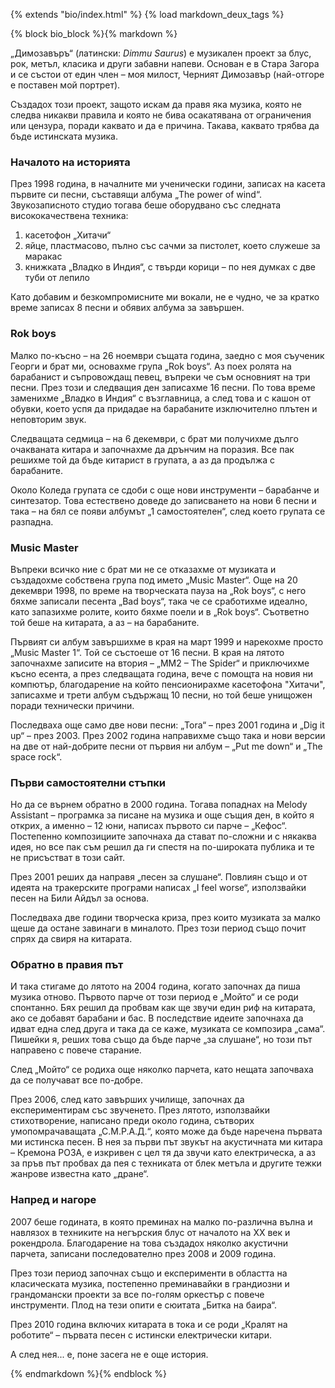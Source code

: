 {% extends "bio/index.html" %}
{% load markdown_deux_tags %}

{% block bio_block %}{% markdown %}

„Димозавъръ“ (латински: *Dimmu Saurus*) е музикален проект за блус, рок, метъл, класика и други забавни напеви. Основан е в Стара Загора и се състои от един член – моя милост, Черният Димозавър (най-отгоре е поставен мой портрет).

Създадох този проект, защото искам да правя яка музика, която не следва никакви правила и която не бива осакатявана от ограничения или цензура, поради каквато и да е причина. Такава, каквато трябва да бъде истинската музика.

### Началото на историята

През 1998 година, в началните ми ученически години, записах на касета първите си песни, съставящи албума „The power of wind“. Звукозаписното студио тогава беше оборудвано със следната висококачествена техника:

1. касетофон „Хитачи“
2. яйце, пластмасово, пълно със сачми за пистолет, което служеше за маракас
3. книжката „Владко в Индия“, с твърди корици – по нея думках с две туби от лепило

Като добавим и безкомпромисните ми вокали, не е чудно, че за кратко време записах 8 песни и обявих албума за завършен.

### Rok boys

Малко по-късно – на 26 ноември същата година, заедно с моя съученик Георги и брат ми, основахме група „Rok boys“. Аз поех ролята на барабанист и съпровождащ певец, въпреки че съм основният на три песни. През този и следващия ден записахме 16 песни. По това време заменихме „Владко в Индия“ с възглавница, а след това и с кашон от обувки, което успя да придадае на барабаните изключително плътен и неповторим звук.

Следващата седмица – на 6 декември, с брат ми получихме дълго очакваната китара и започнахме да дрънчим на поразия. Все пак решихме той да бъде китарист в групата, а аз да продължа с барабаните.

Около Коледа групата се сдоби с още нови инструменти – барабанче и синтезатор. Това естествено доведе до записването на нови 6 песни и така – на бял се появи албумът „1 самостоятелен“, след което групата се разпадна.

### Music Master

Въпреки всичко ние с брат ми не се отказахме от музиката и създадохме собствена група под името „Music Master“. Още на 20 декември 1998, по време на творческата пауза на „Rok boys“, с него бяхме записали песента „Bad boys“, така че се сработихме идеално, като запазихме ролите, които бяхме поели и в „Rok boys“. Съответно той беше на китарата, а аз – на барабаните.

Първият си албум завършихме в края на март 1999 и нарекохме просто „Music Master 1“. Той се състоеше от 16 песни. В края на лятото започнахме записите на втория – „MM2 – The Spider“ и приключихме късно есента, а през следващата година, вече с помощта на новия ни компютър, благодарение на който пенсионирахме касетофона "Хитачи", записахме и трети албум съдържащ 10 песни, но той беше унищожен поради технически причини.

Последваха още само две нови песни: „Tora“ – през 2001 година и „Dig it up“ – през 2003. През 2002 година направихме също така и нови версии на две от най-добрите песни от първия ни албум – „Put me down“ и „The space rock“.

### Първи самостоятелни стъпки

Но да се върнем обратно в 2000 година. Тогава попаднах на Melody Assistant – програмка за писане на музика и още същия ден, в който я открих, а именно – 12 юни, написах първото си парче – „Кефос“. Постепенно композициите започнаха да стават по-сложни и с някаква идея, но все пак съм решил да ги спестя на по-широката публика и те не присъстват в този сайт.

През 2001 реших да направя „песен за слушане“. Повлиян също и от идеята на тракерските програми написах „I feel worse“, използвайки песен на Били Айдъл за основа.

Последваха две години творческа криза, през които музиката за малко щеше да остане завинаги в миналото. През този период също почит спрях да свиря на китарата.

### Обратно в правия път

И така стигаме до лятото на 2004 година, когато започнах да пиша музика отново. Първото парче от този период е „Мойто“ и се роди спонтанно. Бях решил да пробвам как ще звучи един риф на китарата, ако се добавят барабани и бас. В последствие идеите започнаха да идват една след друга и така да се каже, музиката се композира „сама“. Пишейки я, реших това също да бъде парче „за слушане“, но този път направено с повече старание.

След „Мойто“ се родиха още няколко парчета, като нещата започваха да се получават все по-добре.

През 2006, след като завърших училище, започнах да експериментирам със звученето. През лятото, използвайки стихотворение, написано преди около година, сътворих умопомрачаващата „С.М.Р.А.Д.“, която може да бъде наречена първата ми истинска песен. В нея за първи път звукът на акустичната ми китара – Кремона РОЗА, е изкривен с цел тя да звучи като електрическа, а аз за пръв път пробвах да пея с техниката от блек метъла и другите тежки жанрове известна като „дране“.

### Напред и нагоре

2007 беше годината, в която преминах на малко по-различна вълна и навлязох в техниките на негърския блус от началото на ХХ век и рокендрола. Благодарение на това създадох няколко акустични парчета, записани последователно през 2008 и 2009 година.

През този период започнах също и експерименти в областта на класическата музика, постепенно преминавайки в грандиозни и грандомански проекти за все по-голям оркестър с повече инструменти. Плод на тези опити е сюитата „Битка на баира“.

През 2010 година включих китарата в тока и се роди „Кралят на роботите“ – първата песен с истински електрически китари.

А след нея... е, поне засега не е още история.

{% endmarkdown %}{% endblock %}
